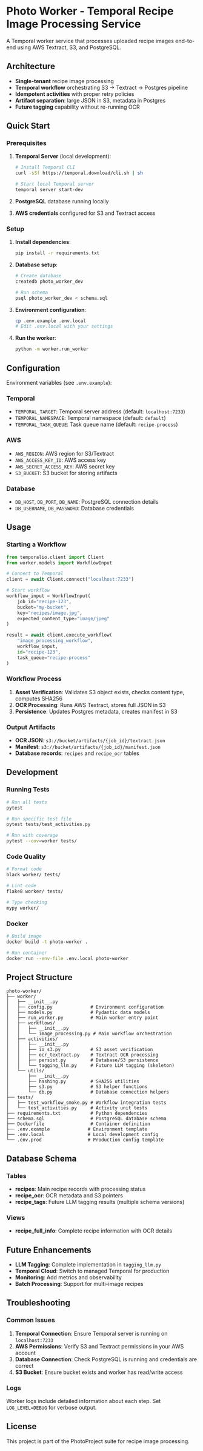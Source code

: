 # Photo Worker - Temporal Recipe Image Processing Service

A Temporal worker service that processes uploaded recipe images end-to-end using AWS Textract, S3, and PostgreSQL.

## Architecture

- **Single-tenant** recipe image processing
- **Temporal workflow** orchestrating S3 → Textract → Postgres pipeline
- **Idempotent activities** with proper retry policies
- **Artifact separation**: large JSON in S3, metadata in Postgres
- **Future tagging** capability without re-running OCR

## Quick Start

### Prerequisites

1. **Temporal Server** (local development):
   ```bash
   # Install Temporal CLI
   curl -sSf https://temporal.download/cli.sh | sh

   # Start local Temporal server
   temporal server start-dev
   ```

2. **PostgreSQL** database running locally

3. **AWS credentials** configured for S3 and Textract access

### Setup

1. **Install dependencies**:
   ```bash
   pip install -r requirements.txt
   ```

2. **Database setup**:
   ```bash
   # Create database
   createdb photo_worker_dev

   # Run schema
   psql photo_worker_dev < schema.sql
   ```

3. **Environment configuration**:
   ```bash
   cp .env.example .env.local
   # Edit .env.local with your settings
   ```

4. **Run the worker**:
   ```bash
   python -m worker.run_worker
   ```

## Configuration

Environment variables (see `.env.example`):

### Temporal
- `TEMPORAL_TARGET`: Temporal server address (default: `localhost:7233`)
- `TEMPORAL_NAMESPACE`: Temporal namespace (default: `default`)
- `TEMPORAL_TASK_QUEUE`: Task queue name (default: `recipe-process`)

### AWS
- `AWS_REGION`: AWS region for S3/Textract
- `AWS_ACCESS_KEY_ID`: AWS access key
- `AWS_SECRET_ACCESS_KEY`: AWS secret key
- `S3_BUCKET`: S3 bucket for storing artifacts

### Database
- `DB_HOST`, `DB_PORT`, `DB_NAME`: PostgreSQL connection details
- `DB_USERNAME`, `DB_PASSWORD`: Database credentials

## Usage

### Starting a Workflow

```python
from temporalio.client import Client
from worker.models import WorkflowInput

# Connect to Temporal
client = await Client.connect("localhost:7233")

# Start workflow
workflow_input = WorkflowInput(
    job_id="recipe-123",
    bucket="my-bucket",
    key="recipes/image.jpg",
    expected_content_type="image/jpeg"
)

result = await client.execute_workflow(
    "image_processing_workflow",
    workflow_input,
    id="recipe-123",
    task_queue="recipe-process"
)
```

### Workflow Process

1. **Asset Verification**: Validates S3 object exists, checks content type, computes SHA256
2. **OCR Processing**: Runs AWS Textract, stores full JSON in S3
3. **Persistence**: Updates Postgres metadata, creates manifest in S3

### Output Artifacts

- **OCR JSON**: `s3://bucket/artifacts/{job_id}/textract.json`
- **Manifest**: `s3://bucket/artifacts/{job_id}/manifest.json`
- **Database records**: `recipes` and `recipe_ocr` tables

## Development

### Running Tests

```bash
# Run all tests
pytest

# Run specific test file
pytest tests/test_activities.py

# Run with coverage
pytest --cov=worker tests/
```

### Code Quality

```bash
# Format code
black worker/ tests/

# Lint code
flake8 worker/ tests/

# Type checking
mypy worker/
```

### Docker

```bash
# Build image
docker build -t photo-worker .

# Run container
docker run --env-file .env.local photo-worker
```

## Project Structure

```
photo-worker/
├── worker/
│   ├── __init__.py
│   ├── config.py              # Environment configuration
│   ├── models.py              # Pydantic data models
│   ├── run_worker.py          # Main worker entry point
│   ├── workflows/
│   │   ├── __init__.py
│   │   └── image_processing.py # Main workflow orchestration
│   ├── activities/
│   │   ├── __init__.py
│   │   ├── io_s3.py           # S3 asset verification
│   │   ├── ocr_textract.py    # Textract OCR processing
│   │   ├── persist.py         # Database/S3 persistence
│   │   └── tagging_llm.py     # Future LLM tagging (skeleton)
│   └── utils/
│       ├── __init__.py
│       ├── hashing.py         # SHA256 utilities
│       ├── s3.py              # S3 helper functions
│       └── db.py              # Database connection helpers
├── tests/
│   ├── test_workflow_smoke.py # Workflow integration tests
│   └── test_activities.py     # Activity unit tests
├── requirements.txt           # Python dependencies
├── schema.sql                 # PostgreSQL database schema
├── Dockerfile                 # Container definition
├── .env.example              # Environment template
├── .env.local                # Local development config
└── .env.prod                 # Production config template
```

## Database Schema

### Tables

- **recipes**: Main recipe records with processing status
- **recipe_ocr**: OCR metadata and S3 pointers
- **recipe_tags**: Future LLM tagging results (multiple schema versions)

### Views

- **recipe_full_info**: Complete recipe information with OCR details

## Future Enhancements

- **LLM Tagging**: Complete implementation in `tagging_llm.py`
- **Temporal Cloud**: Switch to managed Temporal for production
- **Monitoring**: Add metrics and observability
- **Batch Processing**: Support for multi-image recipes

## Troubleshooting

### Common Issues

1. **Temporal Connection**: Ensure Temporal server is running on `localhost:7233`
2. **AWS Permissions**: Verify S3 and Textract permissions in your AWS account
3. **Database Connection**: Check PostgreSQL is running and credentials are correct
4. **S3 Bucket**: Ensure bucket exists and worker has read/write access

### Logs

Worker logs include detailed information about each step. Set `LOG_LEVEL=DEBUG` for verbose output.

## License

This project is part of the PhotoProject suite for recipe image processing.